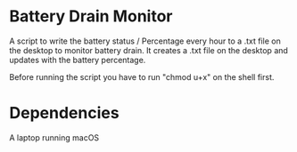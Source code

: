 # Battery Drain Monitor

A script to write the battery status / Percentage every hour to a .txt file on the desktop to monitor battery drain.
It creates a .txt file on the desktop and updates with the battery percentage.

Before running the script you have to run "chmod u+x" on the shell first. 

# Dependencies

A laptop running macOS
